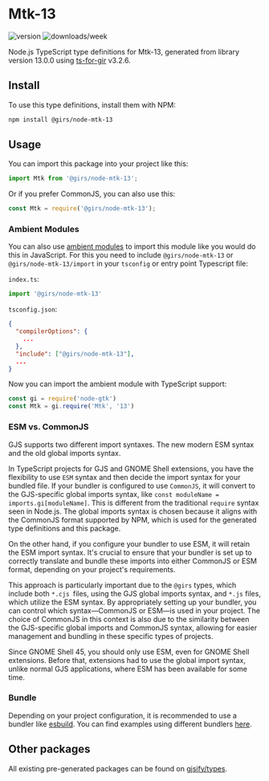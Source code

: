 
# Mtk-13

![version](https://img.shields.io/npm/v/@girs/node-mtk-13)
![downloads/week](https://img.shields.io/npm/dw/@girs/node-mtk-13)


Node.js TypeScript type definitions for Mtk-13, generated from library version 13.0.0 using [ts-for-gir](https://github.com/gjsify/ts-for-gir) v3.2.6.


## Install

To use this type definitions, install them with NPM:
```bash
npm install @girs/node-mtk-13
```

## Usage

You can import this package into your project like this:
```ts
import Mtk from '@girs/node-mtk-13';
```

Or if you prefer CommonJS, you can also use this:
```ts
const Mtk = require('@girs/node-mtk-13');
```

### Ambient Modules

You can also use [ambient modules](https://github.com/gjsify/ts-for-gir/tree/main/packages/cli#ambient-modules) to import this module like you would do this in JavaScript.
For this you need to include `@girs/node-mtk-13` or `@girs/node-mtk-13/import` in your `tsconfig` or entry point Typescript file:

`index.ts`:
```ts
import '@girs/node-mtk-13'
```

`tsconfig.json`:
```json
{
  "compilerOptions": {
    ...
  },
  "include": ["@girs/node-mtk-13"],
  ...
}
```

Now you can import the ambient module with TypeScript support: 

```ts
const gi = require('node-gtk')
const Mtk = gi.require('Mtk', '13')
```



### ESM vs. CommonJS

GJS supports two different import syntaxes. The new modern ESM syntax and the old global imports syntax.

In TypeScript projects for GJS and GNOME Shell extensions, you have the flexibility to use `ESM` syntax and then decide the import syntax for your bundled file. If your bundler is configured to use `CommonJS`, it will convert to the GJS-specific global imports syntax, like `const moduleName = imports.gi[moduleName]`. This is different from the traditional `require` syntax seen in Node.js. The global imports syntax is chosen because it aligns with the CommonJS format supported by NPM, which is used for the generated type definitions and this package.

On the other hand, if you configure your bundler to use ESM, it will retain the ESM import syntax. It's crucial to ensure that your bundler is set up to correctly translate and bundle these imports into either CommonJS or ESM format, depending on your project's requirements.

This approach is particularly important due to the `@girs` types, which include both `*.cjs `files, using the GJS global imports syntax, and `*.js` files, which utilize the ESM syntax. By appropriately setting up your bundler, you can control which syntax—CommonJS or ESM—is used in your project. The choice of CommonJS in this context is also due to the similarity between the GJS-specific global imports and CommonJS syntax, allowing for easier management and bundling in these specific types of projects.

Since GNOME Shell 45, you should only use ESM, even for GNOME Shell extensions. Before that, extensions had to use the global import syntax, unlike normal GJS applications, where ESM has been available for some time.

### Bundle

Depending on your project configuration, it is recommended to use a bundler like [esbuild](https://esbuild.github.io/). You can find examples using different bundlers [here](https://github.com/gjsify/ts-for-gir/tree/main/examples).

## Other packages

All existing pre-generated packages can be found on [gjsify/types](https://github.com/gjsify/types).

